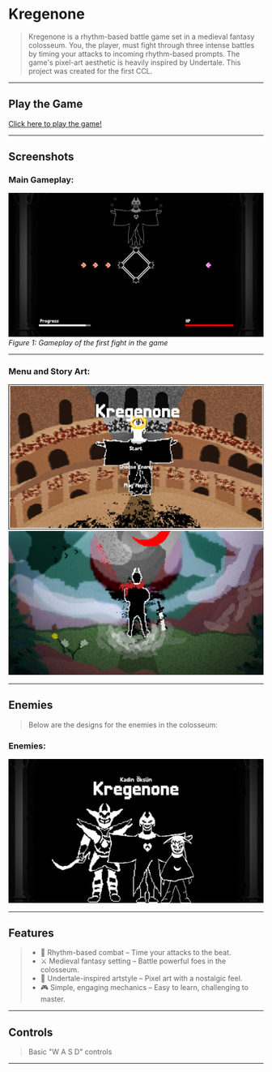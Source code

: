 ﻿# **Kregenone**

> Kregenone is a rhythm-based battle game set in a medieval fantasy colosseum. You, the player, must fight through three intense battles by timing your attacks to incoming rhythm-based prompts. The game's pixel-art aesthetic is heavily inspired by Undertale. This project was created for the first CCL.

---

## **Play the Game**
[Click here to play the game!](https://huti-kappa.github.io/CCL1/)

---

## **Screenshots**

### Main Gameplay:
![Gameplay Screenshot](/images/gameplay.png)
*Figure 1: Gameplay of the first fight in the game*

---

### Menu and Story Art:
![Menu UI Screenshot](/images/Menu.png)
![Story Art Screenshot](/images/backstory.png)

---

## **Enemies**
> Below are the designs for the enemies in the colosseum:

### Enemies:
![Player Spritesheet](/images/s.png)

---

## **Features**
> - 🎵 Rhythm-based combat – Time your attacks to the beat.
> - ⚔️ Medieval fantasy setting – Battle powerful foes in the colosseum.
> - 🎨 Undertale-inspired artstyle – Pixel art with a nostalgic feel.
> - 🎮 Simple, engaging mechanics – Easy to learn, challenging to master.

---

## **Controls**
> Basic "W A S D" controls

---

